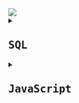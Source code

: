 
<a href="https://www.codewars.com/users/Bezziboi">
<img src=https://www.codewars.com/users/Bezziboi/badges/large> 
</a>




<details>
<summary><h2><samp>SQL</samp></h2></summary>

<h1 align="center">6kyu</h1>
	
<h3>
SQL Basics: Simple PIVOTING data WITHOUT CROSSTAB</h3>
	
You need to build a pivot table WITHOUT using CROSSTAB function. Having two tables ```products``` and ```details``` you need to select a pivot table of products with counts of details occurrences (possible details values are ```['good', 'ok', 'bad']```.

Results should be ordered by product's ```name```.

Model schema for the kata is:

![81Ww3YH](https://user-images.githubusercontent.com/106346771/189485932-7553ce40-c6f9-4a19-a1b1-14774e4210ae.png)


your query should return table with next columns

- name
- good
- ok
- bad
	
<h3>SQL Bug Fixing: Fix the QUERY - Totaling</h3>

Oh no! Timmys been moved into the database divison of his software company but as we know Timmy loves making mistakes. Help Timmy keep his job by fixing his query...

Timmy works for a statistical analysis company and has been given a task of totaling the number of sales on a given day grouped by each department name and then each day.

Resultant table:

day (type: date) {group by} [order by asc]

department (type: text) {group by} [In a real world situation it is bad practice to name a column after a table]

sale_count (type: int)

Tables and relationship below:

![kBkwsbi](https://user-images.githubusercontent.com/106346771/185648104-c3500edf-0ae7-4369-9eed-414b0c90e623.png)
```sql
SELECT 
  DATE(s.transaction_date) AS day, 
  d.name AS department, 
  COUNT(s.id) AS sale_count
FROM department d
  INNER JOIN sale s
  ON d.id = s.department_id
GROUP BY day, d.name
ORDER BY day ASC;
```

<h3>SQL Basics: Simple NULL handling</h3>

For this challenge you need to create a SELECT statement, this select statement must have NULL handling, using COALESCE and NULLIF.

If no ```name``` is specified you must replace with ```[product name not found]```

If no ```card_name``` is specified you must replace with ```[card name not found]```

If no ```price``` is specified you must throw away the record, you must also filter the dataset by prices greater than 50.

** eusales table schema **
- id
- name
- price
- card_name
- card_number
- transaction_date

** resultant table schema **
- id
- name
- price (greater than 50.00)
- card_name
- card_number
- transaction_date

NOTE: Your solution should use pure SQL. Ruby is used within the test cases to do the actual testing.

```sql
SELECT
  id,
  COALESCE( NULLIF(name,''), '[product name not found]') AS name,
  price,
  COALESCE( NULLIF(card_name,''), '[card name not found]') AS card_name,
  card_number,
  transaction_date
FROM eusales
WHERE price > 50.00
```

<h3>SQL Basics: Simple EXISTS</h3>

For this challenge you need to create a SELECT statement that will contain data about ```departments``` that had a sale with a price over 98.00 dollars. This SELECT statement will have to use an ```EXISTS``` to achieve the task.

** departments table schema **
- id
- name

** sales table schema **
- id
- department_id (department foreign key)
- name
- price
- card_name
- card_number
- transaction_date
- resultant table schema
- id
- name

NOTE: Your solution should use pure SQL. Ruby is used within the test cases to do the actual testing. Do not: alias tables as this can cause a failure.

```sql
SELECT id, name FROM departments d
  WHERE EXISTS 
  (SELECT name FROM sales s 
  WHERE s.department_id = d.id AND s.price > 98.00);
```







<h1 align="center">7kyu</h1>

<h3>SQL Basics: Simple JOIN with COUNT</h3>

For this challenge you need to create a simple SELECT statement that will return all columns from the ```people``` table, and join to the ```toys``` table so that you can return the COUNT of the toys

** people table schema **
- id
- name
** toys table schema **
- id
- name
- people_id

You should return all people fields as well as the toy count as "```toy_count```".
	
```sql
SELECT
    p.*, 
    COUNT(t.name) AS toy_count      
FROM people p 
INNER JOIN toys t
  ON p.id = t.people_id
GROUP BY p.id;
```

<h3>SQL Basics: Simple JOIN</h3>

For this challenge you need to create a simple SELECT statement that will return all columns from the ```products``` table, and join to the ```companies``` table so that you can return the company name.

** products table schema **
- id
- name
- isbn
- company_id
- price

** companies table schema **
- id
- name

You should return all product fields as well as the company name as "```company_name```".

```sql
SELECT p.*, c.name AS company_name
  FROM products p
    LEFT JOIN companies c
      ON p.company_id = c.id
```

<h3>Best-Selling Books (SQL for Beginners #5)</h3>

You work at a book store. It's the end of the month, and you need to find out the 5 bestselling books at your store. Use a select statement to list names, authors, and number of copies sold of the 5 books which were sold most.

** books table schema **

- name
- author
- copies_sold

NOTE: Your solution should use pure SQL. Ruby is used within the test cases just to validate your answer.
```SQL
SELECT * FROM books ORDER BY copies_sold DESC LIMIT 5;
```


<h3>SQL: Concatenating Columns</h3>

Given the table below:

** ```names``` table schema **

- id
- prefix
- first
- last
- suffix

Your task is to use a select statement to return a single column table containing the full title of the person (concatenate all columns together except id), as follows:

** output table schema **

- title

Don't forget to add spaces.
```sql
SELECT 
  CONCAT(prefix, ' ', first, ' ', last, ' ', suffix) AS title 
FROM names;
```


<h3>SQL: Right and Left</h3>

You are given a table named ```repositories```, format as below:

** repositories table schema **

- project
- commits
- contributors
- address
	
The table shows project names of major cryptocurrencies, their numbers of commits and contributors and also a random donation address ( not linked in any way :) ).

For each row: Return first x characters of the project name where x = commits. Return last y characters of each address where y = contributors.

Return project and address columns only, as follows:

** output table schema **

- project
- address
	
Case should be maintained.

```sql
SELECT 
  LEFT(project, commits) as project, 
  RIGHT(address, contributors) as address 
FROM repositories;
```

	
<h3>SQL with Street Fighter: Total Wins</h3>

It's time to assess which of the world's greatest fighters are through to the 6 coveted places in the semi-finals of the Street Fighter World Fighting Championship. Every fight of the year has been recorded and each fighter's wins and losses need to be added up.

Each row of the table ```fighters``` records, alongside the fighter's name, whether they won (1) or lost (0), as well as the type of move that ended the bout.

- id
- name
- won
- lost
- move_id
- winning_moves

- id
- move

However, due to new health and safety regulations, all ki blasts have been outlawed as a potential fire hazard. Any bout that ended with ```Hadoken, Shouoken``` or ```Kikoken``` should not be counted in the total wins and losses.

So, your job:

Return ```name, won,``` and ```lost``` columns displaying the name, total number of wins and total number of losses. Group by the fighter's name.
Do not count any wins or losses where the winning move was ```Hadoken, Shouoken``` or ```Kikoken```.
Order from most-wins to least
Return the top 6. Don't worry about ties.

```sql
SELECT 
  name,
  sum(won) AS won,
  sum(lost) AS lost
FROM fighters
INNER JOIN winning_moves on fighters.move_id = winning_moves.id
WHERE winning_moves.move NOT IN ('Hadoken','Shouoken','Kikoken')
GROUP BY 
  name
ORDER BY
  won DESC
LIMIT 6
```

	
	
	
	
	
<h1 align="center">8kyu</h1>

<h3>Easy SQL: Convert to Hexadecimal</h3>

to hexYou have access to a table of monsters as follows:

** monsters table schema **
- id
- name
- legs
- arms
- characteristics

Your task is to turn the numeric columns (```arms```, ```legs```) into equivalent hexadecimal values.

** output table schema **
- legs
- arms

```sql
SELECT to_hex(legs) as legs,
       to_hex(arms) as arms
FROM monsters;
```

<h3>Grasshopper - Terminal game move function</h3>

Terminal game move function
In this game, the hero moves from left to right. The player rolls the dice and moves the number of spaces indicated by the dice two times.

In SQL, you will be given a table ```moves``` with columns ```position``` and ```roll```. Return a table which uses the current position of the hero and the roll (1-6) and returns the new position in a column ```res```.

Example:
```
move(3, 6) should equal 15
```
Solution:
```sql
SELECT 
  position + (roll * 2) as res
FROM moves;
```

<h3>Returning Strings</h3>
	
Write a select statement that takes ```name``` from ```person``` table and return ```"Hello, <name> how are you doing today?"``` results in a column named ```greeting```

[Make sure you type the exact thing I wrote or the program may not execute properly]

```sql
SELECT 'Hello, ' || name || ' how are you doing today?'
  AS greeting
  FROM person;	
```
<h3>Collect Tuition (SQL for Beginners #4)</h3>

You are working for a local school, and you are responsible for collecting tuition from students. You have a list of all students, some of them have already paid tution and some haven't. Write a select statement to get a list of all students who haven't paid their tuition yet. The list should include all the data available about these students.

** students table schema **

- name (string)
- age (integer)
- semester (integer)
- mentor (string)
- tuition_received (Boolean)
NOTE: Your solution should use pure SQL. Ruby is used within the test cases just to validate your answer.
```sql
SELECT * FROM students WHERE tuition_received = false;
```

</details>











<details>
<summary><h2><samp>JavaScript</samp></h2></summary>
	
<h1 align="center">4kyu</h1>	
	
<h3>Remove Zeros</h3>

Write a function that takes an array of values and moves all elements that are zero to the end of the array, otherwise preserving the order of the array. The zero elements must also maintain the order in which they occurred.

For example, the following array

```[7, 2, 3, 0, 4, 6, 0, 0, 13, 0, 78, 0, 0, 19, 14]```

is transformed into

```[7, 2, 3, 4, 6, 13, 78, 19, 14, 0, 0, 0, 0, 0, 0]```

Zero elements are defined by either ```0``` or ```"0"```. Some tests may include elements that are not number literals.

You are NOT allowed to use any temporary arrays or objects. You are also not allowed to use any ```Array.prototype``` or ```Object.prototype``` methods.
	
```js
//muSolution
function removeZeros(array){
  let other = [], 
      zeros = [];
  
  for(const i of array){
    if(i === 0 || i === "0"){
      zeros[zeros.length] = i
    }
    else{
      other[other.length] = i  
    }
  }
  return [...other, ...zeros];
}
```

	
	
	
	
	
	
<h1 align="center">5kyu</h1>

<h3>First non-repeating character</h3>

Write a function named ```first_non_repeating_letter``` that takes a string input, and returns the first character that is not repeated anywhere in the string.

For example, if given the input ```'stress'```, the function should return ```'t'```, since the letter t only occurs once in the string, and occurs first in the string.

As an added challenge, upper- and lowercase letters are considered the same character, but the function should return the correct case for the initial letter. For example, the input ```'sTreSS'``` should return ```'T'```.

If a string contains all repeating characters, it should return an empty string (```''```) or ```None``` -- see sample tests.

```js
//mySolution
function firstNonRepeatingLetter(s){
  let str = s
  s = s.toLowerCase();
  
   for(let i = 0; i < s.length; i++){
       if (s.indexOf(s[i]) == s.lastIndexOf(s[i])){
         return str[i]
       }
     }
    return ''
}
```


<h3>Josephus Survivor</h3>

In this kata you have to correctly return who is the "survivor", ie: the last element of a Josephus permutation.

Basically you have to assume that n people are put into a circle and that they are eliminated in steps of k elements, like this:

```
josephus_survivor(7,3) => means 7 people in a circle;
one every 3 is eliminated until one remains
[1,2,3,4,5,6,7] - initial sequence
[1,2,4,5,6,7] => 3 is counted out
[1,2,4,5,7] => 6 is counted out
[1,4,5,7] => 2 is counted out
[1,4,5] => 7 is counted out
[1,4] => 5 is counted out
[4] => 1 counted out, 4 is the last element - the survivor!
```
The above link about the "base" kata description will give you a more thorough insight about the origin of this kind of permutation, but basically that's all that there is to know to solve this kata.

Notes and tips: using the solution to the other kata to check your function may be helpful, but as much larger numbers will be used, using an array/list to compute the number of the survivor may be too slow; you may assume that both n and k will always be >=1.

```js
//mySolution
function josephusSurvivor(n,k){
  
  let arr = Array.from({length: n +1}, (x, i) => i);
      arr.shift()
  
  let deathOrder = [];

  while (arr.length !== 1){
    for (let i = 1; i < k; i++){ 
    arr.push(arr.shift());
    }
    deathOrder.push(arr.shift());  
  }
  return arr[0];
}
```

<h3>Number of trailing zeros of N!</h3>

Write a program that will calculate the number of trailing zeros in a factorial of a given number.

```N! = 1 * 2 * 3 *  ... * N```

Be careful 1000! has 2568 digits...

For more info, see: http://mathworld.wolfram.com/Factorial.html

Examples

```js
zeros(6) = 1
# 6! = 1 * 2 * 3 * 4 * 5 * 6 = 720 --> 1 trailing zero

zeros(12) = 2
# 12! = 479001600 --> 2 trailing zeros
```

Hint: You're not meant to calculate the factorial. Find another way to find the number of zeros.

```js
//mySolution
function zeros(n){
 
  if(n < 0) return -1;
     
    let count = 0;
 
    for (let i = 5; Math.floor(n / i) >= 1; i *= 5)
        count += Math.floor(n / i);
 
    return count;
}
```

<h3>String incrementer</h3>

Your job is to write a function which increments a string, to create a new string.

If the string already ends with a number, the number should be incremented by 1.
If the string does not end with a number. the number 1 should be appended to the new string.
Examples:

``` foo -> foo1 ```

``` foobar23 -> foobar24 ```

``` foo0042 -> foo0043 ```

``` foo9 -> foo10 ```

``` foo099 -> foo100 ```

Attention: If the number has leading zeros the amount of digits should be considered.


```js
//mySolution
function incrementString(strng){  

  // Extract string's number
  let num = strng.match(/\d+/) === null ? 0 : strng.match(/\d+/)[0];
  
  // Store number's length
  let numLength = num.length
  
  // Increment number by 1
  num = (parseInt(num) + 1).toString();
  
  // If there were leading 0s, add them again
  while (num.length < numLength) {
    num = "0" + num;
  }
    
  return strng.replace(/[0-9]/g, '').concat(num);
}
```

<h3>A Chain adding function</h3>

We want to create a function that will add numbers together when called in succession.

```js
add(1)(2); // == 3
```

We also want to be able to continue to add numbers to our chain.

```js
add(1)(2)(3); // == 6
add(1)(2)(3)(4); //  == 10
add(1)(2)(3)(4)(5); // == 15
```

and so on.

A single call should be equal to the number passed in.

```js
add(1); // == 1
```

We should be able to store the returned values and reuse them.

```js
var addTwo = add(2);
addTwo; // == 2
addTwo + 5; // == 7
addTwo(3); // == 5
addTwo(3)(5); // == 10
```

We can assume any number being passed in will be valid whole number.

```js
//mySolution
function add(n){
  let fn = (x) => {
    return add(n + x);
  }
  
  fn.valueOf = () => {
    return n;
  }
  
  return fn;
}

function add(n) {
  let next = add.bind(n += this | 0);
  next.valueOf = () => { return n }
  return next;
}

function add(n){
  let fn = (x) => { return add(n+x) }
  fn.toString = () => { return n }
  return fn;
}

function add(n){
  function mon(m) { return add(n+m) }
  mon.valueOf = function valueOf() { return n }
  return mon;
}

function add(n) {
  var f = (x) => { return add(n+x) }
  f.valueOf = () => { return n }
  return f;
}
```

<h3>Calculating with Functions</h3>

 This time we want to write calculations using functions and get the results. Let's have a look at some examples:

```js
 seven(times(five())); // must return 35
 four(plus(nine())); // must return 13
 eight(minus(three())); // must return 5
 six(dividedBy(two())); // must return 3
 ```
 
 Requirements:

 There must be a function for each number from 0 ("zero") to 9 ("nine")
 
 There must be a function for each of the following mathematical operations: plus, minus, times, dividedBy
 
 Each calculation consist of exactly one operation and two numbers
 
 The most outer function represents the left operand, the most inner function represents the right operand
 
 Division should be integer division. For example, this should return 2, not 2.666666...:
 
 eight(dividedBy(three()));

```js
//mySolutinon
function exp(number, operation) {
	if(!operation) return number;
	return operation(number);
}

function zero(operation) {return exp(0, operation)}
function one(operation) {return exp(1, operation)}
function two(operation) {return exp(2, operation)}
function three(operation) {return exp(3, operation)}
function four(operation) {return exp(4, operation)}
function five(operation) {return exp(5, operation)}
function six(operation) {return exp(6, operation)}
function seven(operation) {return exp(7, operation)}
function eight(operation) {return exp(8, operation)}
function nine(operation) {return exp(9, operation)}

function plus(a) {
	return function(b) {return b+a}
}
function minus(a) {
	return function(b) {return b-a}
}
function times(x) {
	return function(y) {return y*x}
}
function dividedBy(a) {
	return function(b) {return Math.floor(b/a)}
}
```

<h3>Simple Pig Latin</h3>

 Move the first letter of each word to the end of it, then add "ay" to the end of the word. Leave punctuation marks untouched.

 
 ```js
 //Examples
 pigIt('Pig latin is cool'); // igPay atinlay siay oolcay
 pigIt('Hello world !');     // elloHay orldway !
```

```js
//mySolutinon
function pigIt(str){
  let arr = str.split(" "),
      pig = [];
  
   for(let word of arr){
      if((/([a-zA-Z])/).test(word)){
       pig.push(word.substring(1) + word[0] + "ay");
      }else{
       pig.push(word);
      }
   }
   return pig.join(" ");
}
```

<h3>Moving Zeros To The End</h3>

Write an algorithm that takes an array and moves all of the zeros to the end, preserving the order of the other elements.

```js
moveZeros([false,1,0,1,2,0,1,3,"a"]) // returns[false,1,1,2,1,3,"a",0,0] 
```

```js
//mySolution
function moveZeros(arr){
  
    let zeros = arr.filter(zero => zero===0),
        other = arr.filter(other => other!==0),
        filtered = [];
    
    filtered.push(...other, ...zeros);
  
    return filtered;
}
```





<h1 align="center">6kyu</h1>

<h3>Find the missing letter</h3>

Write a method that takes an array of consecutive (increasing) letters as input and that returns the missing letter in the array.

You will always get an valid array. And it will be always exactly one letter be missing. The length of the array will always be at least 2.
The array will always contain letters in only one case.

Example:

['a','b','c','d','f'] -> 'e' ['O','Q','R','S'] -> 'P'
```js
["a","b","c","d","f"] -> "e"
["O","Q","R","S"] -> "P"
```

```js
//mySolution
const findMissingLetter = (array) =>{
  
  for (let i = 1; i < array.length; i++){
    
    const prev = array[i - 1].charCodeAt();
    const current = array[i].charCodeAt();
    
    if (current - prev !== 1){  
      return String.fromCharCode(prev + 1);
    }
  }
  
  return null; // if nothing is found
}
```
(Use the English alphabet with 26 letters!)

<h3>Stop gninnipS My sdroW!</h3>

Write a function that takes in a string of one or more words, and returns the same string, but with all five or more letter words reversed (Just like the name of this Kata). Strings passed in will consist of only letters and spaces. Spaces will be included only when more than one word is present.

Examples:
```
spinWords( "Hey fellow warriors" ) => returns "Hey wollef sroirraw" 
spinWords( "This is a test") => returns "This is a test" 
spinWords( "This is another test" )=> returns "This is rehtona test"
```

```js
//mySolution
function spinWords(string){
  string = string.split(' ');
  
  for(let i in string){
    if(string[i].length >= 5){
      string[i] = string[i].split('')
      string[i] = string[i].reverse()
      string[i] = string[i].join('')
    }
  }
  return string.join(' ')
}
```

<h3>Sum of Digits / Digital Root</h3>

Digital root is the recursive sum of all the digits in a number.

Given n, take the sum of the digits of n. If that value has more than one digit, continue reducing in this way until a single-digit number is produced. The input will be a non-negative integer.

Examples
```
    16  -->  1 + 6 = 7
   942  -->  9 + 4 + 2 = 15  -->  1 + 5 = 6
132189  -->  1 + 3 + 2 + 1 + 8 + 9 = 24  -->  2 + 4 = 6
493193  -->  4 + 9 + 3 + 1 + 9 + 3 = 29  -->  2 + 9 = 11  -->  1 + 1 = 2
```

```js
//mySolution
const digitalRoot = n => (n - 1) % 9 + 1;
```
<h3>Persistent Bugger</h3>

Write a function, ```persistence```, that takes in a positive parameter ```num``` and returns its multiplicative persistence, which is the number of times you must multiply the digits in ```num``` until you reach a single digit.

For example (Input --> Output):
```
39 --> 3 (because 3*9 = 27, 2*7 = 14, 1*4 = 4 and 4 has only one digit)
999 --> 4 (because 9*9*9 = 729, 7*2*9 = 126, 1*2*6 = 12, and finally 1*2 = 2)
4 --> 0 (because 4 is already a one-digit number)
```

```js
//mySolution
const persistence = num => {
   let count = 0;
  
   while (num.toString().length !== 1) {
     num = num.toString().split('').reduce( (a,b) => a * b);
     count++;
   }
  
   return count;
}
```

<h3>Unique In Order</h3>

Implement the function unique_in_order which takes as argument a sequence and returns a list of items without any elements with the same value next to each other and preserving the original order of elements.

For example:
```js
uniqueInOrder('AAAABBBCCDAABBB') == ['A', 'B', 'C', 'D', 'A', 'B']
uniqueInOrder('ABBCcAD')         == ['A', 'B', 'C', 'c', 'A', 'D']
uniqueInOrder([1,2,2,3,3])       == [1,2,3]
```

```js
//mySolution
const uniqueInOrder = (iterable) => {
  
  let arr = Array.isArray(iterable) ? iterable : iterable.split('');
      
  return arr.filter((letter, i) => { return arr[i] !== arr[i + 1]; });
}
```

<h3>Counting Duplicates</h3>

Count the number of Duplicates
Write a function that will return the count of distinct case-insensitive alphabetic characters and numeric digits that occur more than once in the input string. The input string can be assumed to contain only alphabets (both uppercase and lowercase) and numeric digits.

Example

"abcde" -> 0 ```# no characters repeats more than once```

"aabbcde" -> 2 ```# 'a' and 'b'```

"aabBcde" -> 2 ```# 'a' occurs twice and 'b' twice (`b` and `B`)```

"indivisibility" -> 1 ```# 'i' occurs six times```

"Indivisibilities" -> 2 ```# 'i' occurs seven times and 's' occurs twice```

"aA11" -> 2 ```# 'a' and '1'```

"ABBA" -> 2 ```# 'A' and 'B' each occur twice```

```js
//mySolution
function duplicateCount(text){
  
  let counts = {};
  text = text.toLowerCase().split('');
  text.forEach((x) => { counts[x] = (counts[x] || 0) + 1; });
  counts = Object.values(counts)
  
  let count = 0;
  for (let i = 0; i < counts.length; i++){
    if(counts[i] > 1){
      count++
    }
  }
  return count
}
```
<h3>Array.diff</h3>

 Your goal in this kata is to implement a difference function, which subtracts one list from another and returns the result.

It should remove all values from list a, which are present in list b keeping their order.

 ```js
 arrayDiff([1,2],[1]) == [2] 
 ```
 
If a value is present in b, all of its occurrences must be removed from the other:

```js 
arrayDiff([1,2,2,2,3],[2]) == [1,3] 
```

```js
//mySolution
function arrayDiff(a, b) {
    return a.filter(x => !b.includes(x))
}
```

<h3>Convert string to camel case</h3>

 Complete the method/function so that it converts dash/underscore delimited words into camel casing. 

 The first word within the output should be capitalized only if the original word was capitalized (known as Upper Camel Case, 

 also often referred to as Pascal case).

```js
 //Examples
 "the-stealth-warrior" gets converted to "theStealthWarrior"
 "The_Stealth_Warrior" gets converted to "TheStealthWarrior"
```

```js
//mySolution
function toCamelCase(str){
    str = str.split(/[_-\s]+/);
    
    for(let i = 1; i < str.length; i++){
      str[i] = str[i].charAt(0).toUpperCase() + str[i].substr(1);
  }
      return str.join() .replace(/,/g, "");
}
```

<h3>Find The Parity Outlier</h3>

 You are given an array (which will have a length of at least 3, but could be very large) containing integers. 
 
 The array is either entirely comprised of odd integers or entirely comprised of even integers except for a single integer N. 
 
 Write a method that takes the array as an argument and returns this "outlier" N.

```js
 //Examples
 [2, 4, 0, 100, 4, 11, 2602, 36]
 Should return: 11 (the only odd number)

 [160, 3, 1719, 19, 11, 13, -21]
 Should return: 160 (the only even number)
```

```js
//mySolution
function findOutlier(integers){

    if(integers[0] % 2 === 0 && integers[1] % 2 === 0){
      return integers.find(int => int % 2 !== 0);
    }else if(integers[0] % 2 !== 0 && integers[1] % 2 !== 0){
      return integers.find(int => int % 2 === 0)
    }
    
    if(integers[2] % 2 === 0){
      return integers.find(int => int % 2 !== 0);
    }else{
      return integers.find(int => int % 2 === 0);
    }
}
```

<h3>Mexican Wave</h3>

 Task
 In this simple Kata your task is to create a function that turns a string into a Mexican Wave. You will be passed a string and you must return that string in an array where an uppercase letter is a person standing up. 
 
 Rules
  1.  The input string will always be lower case but maybe empty.

  2.  If the character in the string is whitespace then pass over it as if it was an empty seat
  
```js
 //Example
 wave("hello") => ["Hello", "hEllo", "heLlo", "helLo", "hellO"]
```

```js
//mySolution
function wave(str){
  let arr = [];
  
  for(let i = 0; i < str.length; i++){
    let string = str.split('');

    if(string[i] !== ' '){
      string[i] = string[i].toUpperCase()
      arr.push(string.join(''));
    }
  }
  return arr;
}
```

<h3>Multiples of 3 or 5</h3>

If we list all the natural numbers below 10 that are multiples of 3 or 5, we get 3, 5, 6 and 9. The sum of these multiples is 23.

Finish the solution so that it returns the sum of all the multiples of 3 or 5 below the number passed in. Additionally, if the number is negative, return 0 (for languages that do have them).

Note: If the number is a multiple of both 3 and 5, only count it once.

```js
//mySolution
function solution(number){
  
    let s = 0;
    
    for(let i = 0; i < number; i++){
      
      if(i % 3 === 0 || i % 5 === 0){
        s += i;
      }
    }
    return s;
}
```

<h3>Sort the odd</h3>

You will be given an array of numbers. You have to sort the odd numbers in ascending order 
while leaving the even numbers at their original positions.

```js
 //Examples
 [7, 1]  =>  [1, 7]
 [5, 8, 6, 3, 4]  =>  [3, 8, 6, 5, 4]
 [9, 8, 7, 6, 5, 4, 3, 2, 1, 0]  =>  [1, 8, 3, 6, 5, 4, 7, 2, 9, 0]
```

```js
//mySolution
function sortArray(array) {
  
    const odds = array.filter(x => x % 2).sort((a, b) => a - b);
          
    return array.map(x => x % 2 ? odds.shift() : x);
 }
 ```
 
 <h3>Split Strings</h3>
 
 Complete the solution so that it splits the string into pairs of two characters. If the string contains an odd number of characters then it should replace the missing second character of the final pair with an underscore ('_').

```js
 //Examples:
 * 'abc' =>  ['ab', 'c_']
 * 'abcdef' => ['ab', 'cd', 'ef']
```

```js
//mySolution
function solution(str) {
    let arr = str.match(/.{1,2}/g);
  
   if (str.length == 0) {
       return [];
    }
    else if(str.length % 2 == 1) {
        let x = str + "_";
        return arr = x.match(/.{1,2}/g);
    } 
    else return arr;
}
```

<h1 align="center">7kyu</h1>

<h3>Sum of two lowest positive integers</h3>

Create a function that returns the sum of the two lowest positive numbers given an array of minimum 4 positive integers. No floats or non-positive integers will be passed.

For example, when an array is passed like ```[19, 5, 42, 2, 77]```, the output should be ```7```.

```[10, 343445353, 3453445, 3453545353453]``` should return ```3453455```.
```js
//mySolution
const sumTwoSmallestNumbers = n => {    
  return n.sort((a,b) => a - b)
          .slice(0, 2)
          .reduce((a, b) => a + b);
}
```


<h3>Disemvowel Trolls</h3>

Trolls are attacking your comment section!

A common way to deal with this situation is to remove all of the vowels from the trolls' comments, neutralizing the threat.

Your task is to write a function that takes a string and return a new string with all vowels removed.

For example, the string "This website is for losers LOL!" would become "Ths wbst s fr lsrs LL!".

Note: for this kata ```y``` isn't considered a vowel.

```js
//mySolution
const disemvowel = str => str.replace(/[aeiou]/gi, '');
```



<h3>Credit Card Mask</h3>

Usually when you buy something, you're asked whether your credit card number, phone number or answer to your most secret question is still correct. However, since someone could look over your shoulder, you don't want that shown on your screen. Instead, we mask it.

Your task is to write a function ```maskify```, which changes all but the last four characters into ```'#'```.

Examples
```
"4556364607935616" --> "############5616"
     "64607935616" -->      "#######5616"
               "1" -->                "1"
                "" -->                 ""

// "What was the name of your first pet?"

"Skippy" --> "##ippy"

"Nananananananananananananananana Batman!"
-->
"####################################man!"
```
```js
//mySolution
function maskify(cc) {
   let lgth = cc.length - 4,
       arr = Array.from({length: lgth}, () => '#');
  
  cc = cc.split('')
  cc.splice(0, lgth)
  arr = [...arr, cc]
  
  return arr.join('').replace(/,/g, '')
}
```


<h3>Don't give me five!</h3>
 
  In this kata you get the start number and the end number of a region and should return the count of all numbers except numbers with a 5 in it. The start and the end number are both inclusive!

 ```js
 //Examples:
 1,9 -> 1,2,3,4,6,7,8,9 -> Result 8
 4,17 -> 4,6,7,8,9,10,11,12,13,14,16,17 -> Result 12
 ```
 
 The result may contain fives. ;-)
 The start number will always be smaller than the end number. Both numbers can be also negative!


```js
//mySolution
function dontGiveMeFive(start, end) {

    let count = 0
  
    for (let i = start; i <= end; i++) {
  
      if (!i.toString().includes("5"))
        count++
    }
    return count
}
```

 <h3>Exes_and_Ohs</h3>
 
 Check to see if a string has the same amount of 'x's and 'o's. The method must return a boolean and be case insensitive. The string can contain any char.

```js
 //Examples input/output:
 XO("ooxx") => true
 XO("xooxx") => false
 XO("ooxXm") => true
 XO("zpzpzpp") => true // when no 'x' and 'o' is present should return true
 XO("zzoo") => false
```

```js
//mySolution
function XO(str) {
    let x = 0, 
        o = 0;

    for (let i in str) { 
        if (str[i].toLowerCase() === "x") {
            x++;
        } else if (str[i].toLowerCase() === "o") {
            o++;
        }
 }
    return x === o;
}
```
 
  <h3>Friend_or_Foe</h3>
  
 Make a program that filters a list of strings and returns a list with only your friends name in it.

 If a name has exactly 4 letters in it, you can be sure that it has to be a friend of yours! Otherwise, you can be sure he's not...

 ``` Ex: Input = ["Ryan", "Kieran", "Jason", "Yous"], Output = ["Ryan", "Yous"] ```

 i.e.

 ``` friend ["Ryan", "Kieran", "Mark"] "shouldBe" ["Ryan", "Mark"] ```

 Note: keep the original order of the names in the output.

```js
//mySolution
function friend(friends){
    return friends.filter(el => el.length === 4);
}
```

<h3>Help_Suzuki_rake_his_garden!</h3>

 You will be given a string representing the garden such as:

```js
garden = 'gravel gravel gravel gravel gravel gravel gravel gravel gravel rock slug ant gravel gravel snail rock gravel gravel gravel gravel gravel gravel gravel slug gravel ant gravel gravel gravel gravel rock slug gravel gravel gravel gravel gravel snail gravel gravel rock gravel snail slug gravel gravel spider gravel gravel gravel gravel gravel gravel gravel gravel moss gravel gravel gravel snail gravel gravel gravel ant gravel gravel moss gravel gravel gravel gravel snail gravel gravel gravel gravel slug gravel rock gravel gravel rock gravel gravel gravel gravel snail gravel gravel rock gravel gravel gravel gravel gravel spider gravel rock gravel gravel'
```

 Rake out any items that are not a rock or gravel and replace them with gravel such that:

```js
 garden = 'slug spider rock gravel gravel gravel gravel gravel gravel gravel'
```
 
 Returns a string with all items except a rock or gravel replaced with gravel:

```js
 garden = 'gravel gravel rock gravel gravel gravel gravel gravel gravel gravel'
 ```

```js
//mySolution
function rakeGarden(garden){

  return garden.split(' ')
                .map(value => value == 'rock' ? 'rock' : 'gravel')
                .join(' ');     
}
```

<h3>Square_Every_Digit</h3>

 Welcome. In this kata, you are asked to square every digit of a number and concatenate them.

 For example, if we run 9119 through the function, 811181 will come out, because 92 is 81 and 12 is 1.

 Note: The function accepts an integer and returns an integer

```js
//mySolution
function squareDigits(num){
  
    return Number( 
                  num.toString() // num === "462"
  
                  .split('') // ["4", "6", "2"]
  
                  .map(elem => el * el) //"4" * "4" === 16  
                  
                  // Now we have [16, 36, 4]
  
                  .join('') // "16364"
                  );
  }
  ```
  
<h3>String ends with</h3>
  
Complete the solution so that it returns true if the first argument(string) passed in ends with the 2nd argument (also a string).

```js
 //Examples:
 solution('abc', 'bc') // returns true
 solution('abc', 'd') // returns false
```

```js
//mySolution
function solution(str, ending){
    return ending === str.substr(str.length - ending.length);
}
```

<h3>Suzuki needs help lining up his students!</h3>

Suzuki needs help lining up his students!

 Today Suzuki will be interviewing his students to ensure they are progressing in their training. He decided to schedule the interviews based on the length of the students name in descending order. The students will line up and wait for their turn.

 You will be given a string of student names. Sort them and return a list of names in descending order.

 Here is an example input:

```js
 string = 'Tadashi Takahiro Takao Takashi Takayuki Takehiko Takeo Takeshi Takeshi'
``` 
 
 Here is an example return from your function:
 
```js
  lst = ['Takehiko',
         'Takayuki',
         'Takahiro',
         'Takeshi',
         'Takeshi',
         'Takashi',
         'Tadashi',
         'Takeo',
         'Takao']
```  

 Names of equal length will be returned in reverse alphabetical order (Z->A) such that:

```js
 string = "xxa xxb xxc xxd xa xb xc xd"
 Returns
 ['xxd', 'xxc', 'xxb', 'xxa', 'xd', 'xc', 'xb', 'xa']
```

```js
//mySolution
function lineupStudents(students){
    return students
      .trim()
      .split(/\s+/)
      .sort((a, b) => b.length - a.length || b.localeCompare(a));
  }
  ```
  
  <h3>Triangular_Treasure</h3>
  
Triangular numbers are so called because of the equilateral triangular shape that they occupy when laid out as dots. i.e.

```js
 1st (1)   2nd (3)    3rd (6)
 *          **        ***
            *         **
                      *
 ```
 You need to return the nth triangular number. You should return 0 for out of range values:

 For example: (Input --> Output)
 
```js
 0 --> 0
 2 --> 3
 3 --> 6
 -10 --> 0
```

 Return the nth triangular number

```js
//mySolution
function triangular( n ) {
  
    if( n < 0) return 0;
      
      return ((n / 2) * (n + 1)) * (n / n) || 0;
}
```

<h3>You're_a_square!</h3>

 Task
 
 Given an integral number, determine if it's a square number:

 In mathematics, a square number or perfect square is an integer that is the square of an integer; in other words, it is the product of some integer with itself.

 The tests will always use some integral number, so don't worry about that in dynamic typed languages.

```js
 //Examples
 -1  =>  false
  0  =>  true
  3  =>  false
  4  =>  true
 25  =>  true
 26  =>  false
```

```js
//mySolution
let isSquare = function(n){
    return n >= 0 && Math.sqrt(n) % 1 === 0;
}
```

<h1 align="center">8kyu</h1>

<h3>Is n divisible by x and y?</h3>

Create a function that checks if a number ```n``` is divisible by two numbers ```x``` AND ```y```. All inputs are positive, non-zero numbers.

Examples:
```
1) n =   3, x = 1, y = 3 =>  true because   3 is divisible by 1 and 3
2) n =  12, x = 2, y = 6 =>  true because  12 is divisible by 2 and 6
3) n = 100, x = 5, y = 3 => false because 100 is not divisible by 3
4) n =  12, x = 7, y = 5 => false because  12 is neither divisible by 7 nor 5
```

```js
//mySolution
const isDivisible = (n, x, y) => {
  if(Math.floor(n/x) === n/x && Math.floor(n/y) === n/y) return true;
  else return false;
}
```

<h3>Square(n) Sum</h3>

Complete the square sum function so that it squares each number passed into it and then sums the results together.

For example, for ```[1, 2, 2]``` it should return ```9``` because ```1^2 + 2^2 + 2^2 = 9```.

```js
//mySolution
function squareSum(n){
  let square =[];
  
  for (let i = 0; i < n.length; i++) {
        square.push(n[i] * n[i]);
  }
  
  return square.reduce((a, b) => a + b, 0)
}
```

<h3>A wolf in sheep's clothing</h3>

Wolves have been reintroduced to Great Britain. You are a sheep farmer, and are now plagued by wolves which pretend to be sheep. Fortunately, you are good at spotting them.

Warn the sheep in front of the wolf that it is about to be eaten. Remember that you are standing at the front of the queue which is at the end of the array:

```
[sheep, sheep, sheep, sheep, sheep, wolf, sheep, sheep]      (YOU ARE HERE AT THE FRONT OF THE QUEUE)
   7      6      5      4      3            2      1
```

If the wolf is the closest animal to you, return ```"Pls go away and stop eating my sheep"```. Otherwise, return ```"Oi! Sheep number N! You are about to be eaten by a wolf!"``` where ```N``` is the sheep's position in the queue.

Note: there will always be exactly one wolf in the array.

Examples
Input: ```["sheep", "sheep", "sheep", "wolf", "sheep"]```
Output: ```"Oi! Sheep number 1! You are about to be eaten by a wolf!"```

Input: ```["sheep", "sheep", "wolf"]```
Output: ```"Pls go away and stop eating my sheep"```

```js
//mySolution
function warnTheSheep(queue){
  
  queue = queue.reverse()
  
  for(let i = 0; i < queue.length; i++){
    if(queue[i + 1] == 'wolf' && queue[i] == 'sheep'){
      return `Oi! Sheep number ${i + 1}! You are about to be eaten by a wolf!`
    }
    else if(queue[i] == 'wolf' && queue[i - 1] == undefined){
      return 'Pls go away and stop eating my sheep'
    }
  }
  
}
```

<h3>Even_or_Odd</h3>

Create a function that takes an integer as an argument and returns

"Even" for even numbers or "Odd" for odd numbers.

```js
//mySolution
function even_or_odd(num) {
    return num % 2 ? "Odd" : "Even"
}
```

<h3>isRealNaN</h3>

I've hit a few bugs in my Java/Type/Coffee-script code recently, and I've traced the problem back to the global isNaN function I was using. I had expected it to be more discerning, but it's returning true for undefined right now.

 Write a function isReallyNaN that returns true only if passed in an argument that evalutes to NaN, and returns false otherwise.

 Any solution is acceptable!

```js
//mySolution
function isReallyNaN(val){

    // return isNaN(val);  // wasn't working as planned :-(
    
    if(val == Number(val) || val == String(val) || val == undefined){
      return false;
    }
    else if(val === NaN){
      return false;
    }
    return true || false;
  };
  ```
</details>
